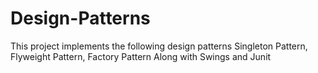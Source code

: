 # Design-Patterns
This project implements the following design patterns
Singleton Pattern,
Flyweight Pattern,
Factory Pattern
Along with Swings and Junit
